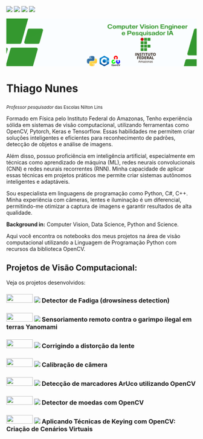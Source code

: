 <a href='https://www.linkedin.com/in/prof-thiago-nunes'><img src="https://img.shields.io/badge/LinkedIn-0077B5?style=for-the-badge&logo=linkedin&logoColor=white"></a>
<a href='https://www.instagram.com/thiago_nunes.py/'><img src="https://img.shields.io/badge/Instagram-E4405F?style=for-the-badge&logo=instagram&logoColor=white"></a>
<a href="https://medium.com/@thiagonunestm3"><img src="https://img.shields.io/badge/Medium-12100E?style=for-the-badge&logo=medium&logoColor=white"></a>
<a href='https://github.com/prof-Thiago-Nunes'><img src="https://img.shields.io/badge/GitHub-100000?style=for-the-badge&logo=github&logoColor=white"></a>


<p align="center">
  <img src="Data Scientist.png" >
</p>

# Thiago Nunes
<sub>*Professor pesquisador* das Escolas Nilton Lins 

Formado em Física pelo Instituto Federal do Amazonas, Tenho experiência sólida em sistemas de visão computacional, utilizando ferramentas como OpenCV, Pytorch, Keras e Tensorflow. Essas habilidades me permitem criar soluções inteligentes e eficientes para reconhecimento de padrões, detecção de objetos e análise de imagens.

Além disso, possuo proficiência em inteligência artificial, especialmente em técnicas como aprendizado de máquina (ML), redes neurais convolucionais (CNN) e redes neurais recorrentes (RNN). Minha capacidade de aplicar essas técnicas em projetos práticos me permite criar sistemas autônomos inteligentes e adaptáveis.

Sou especialista em linguagens de programação como Python, C#, C++. Minha experiência com câmeras, lentes e iluminação é um diferencial, permitindo-me otimizar a captura de imagens e garantir resultados de alta qualidade.

**Background in:** Computer Vision, Data Science, Python and Science.
  
Aqui você encontra os notebooks dos meus projetos na área de visão computacional utilizando a Linguagem de Programação Python com
recursos da biblioteca OpenCV.

## Projetos de Visão Computacional:
Veja os projetos desenvolvidos:
  
<h3><a href='https://github.com/prof-Thiago-Nunes/Computer_vision/blob/main/detec%C3%A7%C3%A3o_fadiga.py'><img height= "23px" width="70px"src="https://img.shields.io/badge/Python-F37626.svg?&amp;style=for-the-badge&amp;logo=Python&amp;logoColor=white"></a> <a href="https://medium.com/@thiagonunestm3/detec%C3%A7%C3%A3o-de-fadiga-ao-volante-utilizando-python-e-opencv-effc8cf8a45e"><img src="https://img.shields.io/badge/Medium-12100E?style=for-the-badge&logo=medium&logoColor=white" width="70px"></a> Detector de Fadiga (drowsiness detection) <h3>

<h3><a href='https://github.com/prof-Thiago-Nunes/Computer_vision/blob/main/Sensoriamento_remoto_nas_terras_Yanomami.ipynb'><img height= "23px" width="70px"src="https://img.shields.io/badge/Python-F37626.svg?&amp;style=for-the-badge&amp;logo=Python&amp;logoColor=white"></a> <a href="https://medium.com/@thiagonunestm3/detec%C3%A7%C3%A3o-de-fadiga-ao-volante-utilizando-python-e-opencv-effc8cf8a45e"><img src="https://img.shields.io/badge/Medium-12100E?style=for-the-badge&logo=medium&logoColor=white" width="70px"></a> Sensoriamento remoto contra o garimpo ilegal em terras Yanomami  <h3>

<h3><a href='https://github.com/prof-Thiago-Nunes/Computer_vision/blob/main/corrigindo_distorcao_lente.py'><img height= "23px" width="70px"src="https://img.shields.io/badge/Python-F37626.svg?&amp;style=for-the-badge&amp;logo=Python&amp;logoColor=white"></a> <a href="https://medium.com/@thiagonunestm3/detec%C3%A7%C3%A3o-de-fadiga-ao-volante-utilizando-python-e-opencv-effc8cf8a45e"><img src="https://img.shields.io/badge/Medium-12100E?style=for-the-badge&logo=medium&logoColor=white" width="70px"></a> Corrigindo a distorção da lente <h3>

<h3><a href='https://github.com/prof-Thiago-Nunes/Computer_vision/blob/main/camera_calibration.py'><img height= "23px" width="70px"src="https://img.shields.io/badge/Python-F37626.svg?&amp;style=for-the-badge&amp;logo=Python&amp;logoColor=white"></a> <a href="https://medium.com/@thiagonunestm3/calibra%C3%A7%C3%A3o-de-c%C3%A2mera-utilizando-tabuleiro-de-xadrez-35a7069d4298"><img src="https://img.shields.io/badge/Medium-12100E?style=for-the-badge&logo=medium&logoColor=white" width="70px"></a> Calibração de câmera <h3>

<h3><a href='https://github.com/prof-Thiago-Nunes/Computer_vision/blob/main/detec%C3%A7%C3%A3o_plano.py'><img height= "23px" width="70px"src="https://img.shields.io/badge/Python-F37626.svg?&amp;style=for-the-badge&amp;logo=Python&amp;logoColor=white"></a> <a href="https://medium.com/@thiagonunestm3/detec%C3%A7%C3%A3o-de-marcadores-aruco-utilizando-opencv-7638192c7974"><img src="https://img.shields.io/badge/Medium-12100E?style=for-the-badge&logo=medium&logoColor=white" width="70px"></a> Detecção de marcadores ArUco utilizando OpenCV <h3>
  
 <h3><a href='https://github.com/prof-Thiago-Nunes/Computer_vision/blob/main/detec%C3%A7%C3%A3o_moedas.py'><img height= "23px" width="70px"src="https://img.shields.io/badge/Python-F37626.svg?&amp;style=for-the-badge&amp;logo=Python&amp;logoColor=white"></a> <a href="https://medium.com/@thiagonunestm3/detec%C3%A7%C3%A3o-de-moeda-com-thresholding-4bab96a39a42"><img src="https://img.shields.io/badge/Medium-12100E?style=for-the-badge&logo=medium&logoColor=white" width="70px"></a> Detector de moedas com OpenCV <h3>

<h3><a href='https://github.com/prof-Thiago-Nunes/Computer_vision/blob/main/teste.py'><img height= "23px" width="70px"src="https://img.shields.io/badge/Python-F37626.svg?&amp;style=for-the-badge&amp;logo=Python&amp;logoColor=white"></a> <a href="https://www.linkedin.com/pulse/aplicando-t%C3%A9cnicas-de-keying-com-opencv-cria%C3%A7%C3%A3o-cen%C3%A1rios-thiago-nunes/"><img src="https://img.shields.io/badge/Medium-12100E?style=for-the-badge&logo=medium&logoColor=white" width="70px"></a> Aplicando Técnicas de Keying com OpenCV: Criação de Cenários Virtuais <h3>
